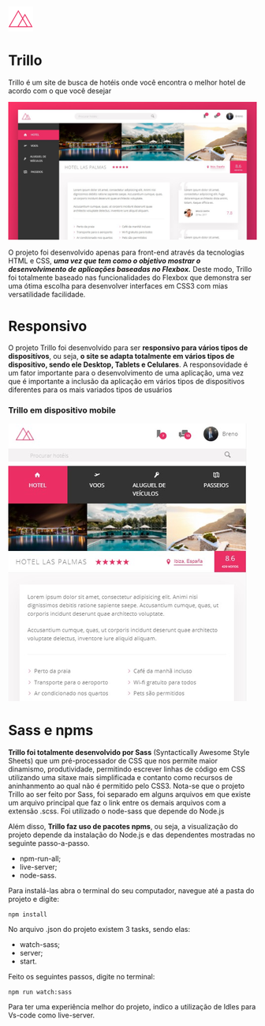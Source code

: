 <img src="/img/favicon.png" width="50px" height="50px">

# Trillo
Trillo é um site de busca de hotéis onde você encontra o melhor hotel de acordo com o que você desejar

<img src="/img/prttrillo.jpg">

O projeto foi desenvolvido apenas para front-end através da tecnologias HTML e CSS, **_uma vez que tem como o objetivo mostrar o desenvolvimento de aplicações baseadas no Flexbox._** Deste modo, Trillo foi totalmente baseado nas funcionalidades do Flexbox que demonstra ser uma ótima escolha para desenvolver interfaces em CSS3 com mias versatilidade facilidade.

# Responsivo
O projeto Trillo foi desenvolvido para ser **responsivo para vários tipos de dispositívos**, ou seja, **o site se adapta totalmente em vários tipos de dispositivo, sendo ele Desktop, Tablets e Celulares**. A responsovidade é um fator importante para o desenvolvimento de uma aplicação, uma vez que é importante a inclusão da aplicação em vários tipos de dispositivos diferentes para os mais variados tipos de usuários 

### Trillo em dispositivo mobile

<img src="/img/mobiletrillo.jpg">

# Sass e npms

**Trillo foi totalmente desenvolvido por Sass** (Syntactically Awesome Style Sheets) que um pré-processador de CSS que nos permite maior dinamismo, produtividade, permitindo escrever linhas de código em CSS utilizando uma sitaxe mais simplificada e contanto como recursos de aninhanmento ao qual não é permitido pelo CSS3. Nota-se que o projeto Trillo ao ser feito por Sass, foi separado em alguns arquivos em que existe um arquivo principal que faz o link entre os demais arquivos com a extensão .scss. Foi utilizado o node-sass que depende do Node.js

Além disso, **Trillo faz uso de pacotes npms**, ou seja, a visualização do projeto depende da instalação do Node.js e das dependentes mostradas no seguinte passo-a-passo.

* npm-run-all;
* live-server;
* node-sass.

Para instalá-las abra o terminal do seu computador, navegue até a pasta do projeto e digite:

```
npm install
```

No arquivo .json do projeto existem 3 tasks, sendo elas:

* watch-sass;
* server;
* start.

Feito os seguintes passos, digite no terminal: 

```
npm run watch:sass
```

Para ter uma experiência melhor do projeto, indico a utilização de Idles para Vs-code como live-server.
